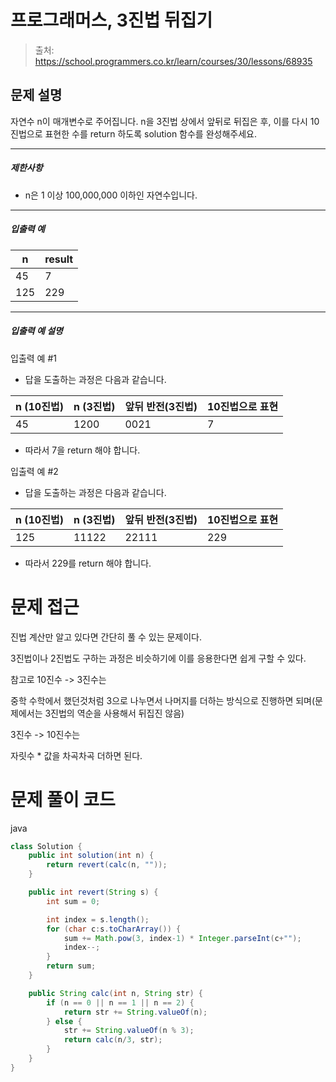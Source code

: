 # 프로그래머스, 3진법 뒤집기

> 출처: https://school.programmers.co.kr/learn/courses/30/lessons/68935

## 문제 설명

자연수 n이 매개변수로 주어집니다. n을 3진법 상에서 앞뒤로 뒤집은 후, 이를 다시 10진법으로 표현한 수를 return 하도록 solution 함수를 완성해주세요.

---

##### 제한사항

-   n은 1 이상 100,000,000 이하인 자연수입니다.

---

##### 입출력 예

| n   | result |
| --- | ------ |
| 45  | 7      |
| 125 | 229    |

---

##### 입출력 예 설명

입출력 예 #1

-   답을 도출하는 과정은 다음과 같습니다.

| n (10진법) | n (3진법) | 앞뒤 반전(3진법) | 10진법으로 표현 |
| ---------- | --------- | ---------------- | --------------- |
| 45         | 1200      | 0021             | 7               |

-   따라서 7을 return 해야 합니다.

입출력 예 #2

-   답을 도출하는 과정은 다음과 같습니다.

| n (10진법) | n (3진법) | 앞뒤 반전(3진법) | 10진법으로 표현 |
| ---------- | --------- | ---------------- | --------------- |
| 125        | 11122     | 22111            | 229             |

-   따라서 229를 return 해야 합니다.

# 문제 접근

진법 계산만 알고 있다면 간단히 풀 수 있는 문제이다.

3진법이나 2진법도 구하는 과정은 비슷하기에 이를 응용한다면 쉽게 구할 수 있다.

참고로 10진수 -> 3진수는

중학 수학에서 했던것처럼 3으로 나누면서 나머지를 더하는 방식으로 진행하면 되며(문제에서는 3진법의 역순을 사용해서 뒤집진 않음)

3진수 -> 10진수는

자릿수 \* 값을 차곡차곡 더하면 된다.

# 문제 풀이 코드

java

```java
class Solution {
    public int solution(int n) {
        return revert(calc(n, ""));
    }

    public int revert(String s) {
        int sum = 0;

        int index = s.length();
        for (char c:s.toCharArray()) {
            sum += Math.pow(3, index-1) * Integer.parseInt(c+"");
            index--;
        }
        return sum;
    }

    public String calc(int n, String str) {
        if (n == 0 || n == 1 || n == 2) {
            return str += String.valueOf(n);
        } else {
            str += String.valueOf(n % 3);
            return calc(n/3, str);
        }
    }
}
```
